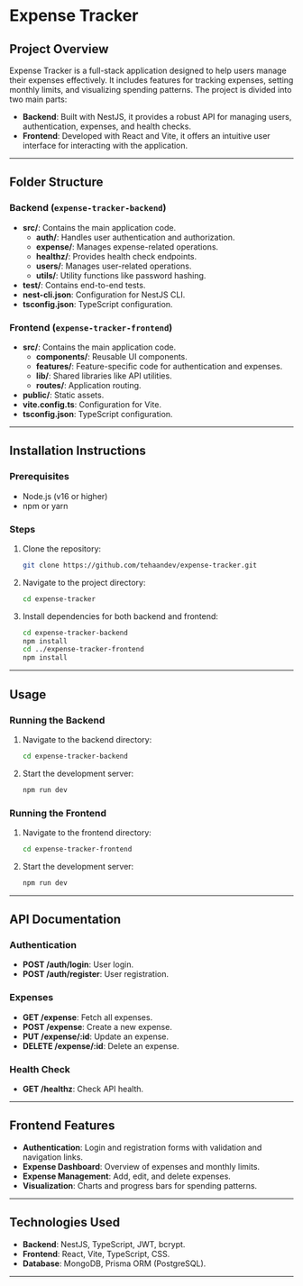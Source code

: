 # Expense Tracker

## Project Overview

Expense Tracker is a full-stack application designed to help users manage their expenses effectively. It includes features for tracking expenses, setting monthly limits, and visualizing spending patterns. The project is divided into two main parts:

- **Backend**: Built with NestJS, it provides a robust API for managing users, authentication, expenses, and health checks.
- **Frontend**: Developed with React and Vite, it offers an intuitive user interface for interacting with the application.

---

## Folder Structure

### Backend (`expense-tracker-backend`)

- **src/**: Contains the main application code.
  - **auth/**: Handles user authentication and authorization.
  - **expense/**: Manages expense-related operations.
  - **healthz/**: Provides health check endpoints.
  - **users/**: Manages user-related operations.
  - **utils/**: Utility functions like password hashing.
- **test/**: Contains end-to-end tests.
- **nest-cli.json**: Configuration for NestJS CLI.
- **tsconfig.json**: TypeScript configuration.

### Frontend (`expense-tracker-frontend`)

- **src/**: Contains the main application code.
  - **components/**: Reusable UI components.
  - **features/**: Feature-specific code for authentication and expenses.
  - **lib/**: Shared libraries like API utilities.
  - **routes/**: Application routing.
- **public/**: Static assets.
- **vite.config.ts**: Configuration for Vite.
- **tsconfig.json**: TypeScript configuration.

---

## Installation Instructions

### Prerequisites

- Node.js (v16 or higher)
- npm or yarn

### Steps

1. Clone the repository:
   ```bash
   git clone https://github.com/tehaandev/expense-tracker.git
   ```
2. Navigate to the project directory:
   ```bash
   cd expense-tracker
   ```
3. Install dependencies for both backend and frontend:
   ```bash
   cd expense-tracker-backend
   npm install
   cd ../expense-tracker-frontend
   npm install
   ```

---

## Usage

### Running the Backend

1. Navigate to the backend directory:
   ```bash
   cd expense-tracker-backend
   ```
2. Start the development server:
   ```bash
   npm run dev
   ```

### Running the Frontend

1. Navigate to the frontend directory:
   ```bash
   cd expense-tracker-frontend
   ```
2. Start the development server:
   ```bash
   npm run dev
   ```

---

## API Documentation

### Authentication

- **POST /auth/login**: User login.
- **POST /auth/register**: User registration.

### Expenses

- **GET /expense**: Fetch all expenses.
- **POST /expense**: Create a new expense.
- **PUT /expense/:id**: Update an expense.
- **DELETE /expense/:id**: Delete an expense.

### Health Check

- **GET /healthz**: Check API health.

---

## Frontend Features

- **Authentication**: Login and registration forms with validation and navigation links.
- **Expense Dashboard**: Overview of expenses and monthly limits.
- **Expense Management**: Add, edit, and delete expenses.
- **Visualization**: Charts and progress bars for spending patterns.

---

## Technologies Used

- **Backend**: NestJS, TypeScript, JWT, bcrypt.
- **Frontend**: React, Vite, TypeScript, CSS.
- **Database**: MongoDB, Prisma ORM (PostgreSQL).

---


